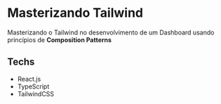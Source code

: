 # Masterizando Tailwind

Masterizando o Tailwind no desenvolvimento de um Dashboard usando princípios de **Composition Patterns**

## Techs 

- React.js
- TypeScript
- TailwindCSS
